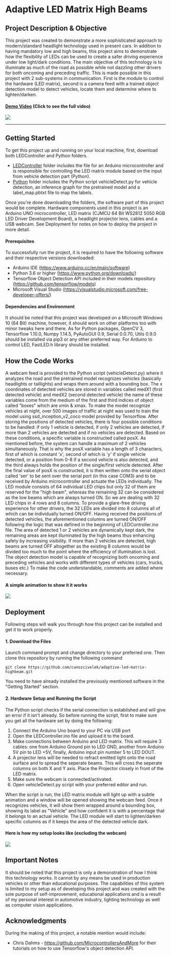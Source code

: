 # Adaptive LED Matrix High Beams

## Project Description & Objective

This project was created to demonstrate a more sophisticated approach to modern/standard headlight technology used in present cars.
In addition to having mandatory low and high beams, this project aims to demonstrate how the flexibility of LEDs can be used to create a safer driving experience under low light/dark conditions. The main objective of this technology is to illuminate as much of the 
road as possible while not dazzling other drivers for both oncoming and preceding traffic.
This is made possible in this project with 2 sub-systems in communication. 
First is the module to control the hardware (LED matrix), second is 
a camera feed with a trained object detection model to detect vehicles, locate them and determine where to lighten/darken.

#### [**Demo Video**](https://youtu.be/6VwgZgbertE) (Click to see the full video)

![](https://imgur.com/a9QZYnO.gif)

---

## Getting Started

To get this project up and running on your local machine, first, download both LEDController and Python folders. 
* [LEDController](LEDController) folder includes the file for an Arduino microcontroller and is responsible for controlling the LED matrix module based on the input from vehicle detection part (Python).
* [Python](Python) folder includes the Python script vehicleDetect.py for vehicle detection, an inference graph for the pretrained model and a label_map.pbtxt file to map the labels.

Once you're done downloading the folders, the software part of this project would be complete. 
Hardware components used in this project is an Arduino UNO microcontroller, LED matrix (CJMCU 64 Bit WS2812 5050 RGB LED Driver Development Board), a headlight projector lens, cables and a USB webcam. See Deployment for notes on how to deploy the project in more detail.

#### Prerequisites
To successfully run the project, it is required to have the following software and their respective versions downloaded:
* Arduino IDE (https://www.arduino.cc/en/main/software)
* Python 3.6 or higher (https://www.python.org/downloads/)
* Tensorflow Object Detection API included in their models repository (https://github.com/tensorflow/models)
* Microsoft Visual Studio (https://visualstudio.microsoft.com/free-developer-offers/)

#### Dependencies and Environment
It should be noted that this project was developed on a Microsoft Windows 10 (64 Bit) machine, however, it should work on other platforms too with minor tweaks here and there. As for Python packages, OpenCV 3, Tensorflow 1.10.0, Numpy 1.14.5, PyAutoGUI 0.9, Serial 0.0.70, Utils 0.9.0 should be installed via pip3 or any other preferred way. For Arduino to control LED, FastLED.h library should be installed.

## How the Code Works
A webcam feed is provided to the Python script (vehicleDetect.py) where it analyzes the road and the pretrained model recognizes vehicles (basically headlights or taillights) and wraps them around with a bounding box. The x coordinates of detected vehicles are stored in variables called medX1 (first detected vehicle) and medX2 (second detected vehicle) the name of these variables come from the medium of the first and third indices of object called "boxes" which are xmin & xmax. To make the model recognize vehicles at night, over 500 images of traffic at night was used to train the model using ssd_inception_v2_coco model provided by Tensorflow. After storing the positions of detected vehicles, there is four possible conditions to be handled: if only 1 vehicle is detected, if only 2 vehicles are detected, if more than 2 vehicles are detected and if no vehicles are detected. Based on these conditions, a specific variable is constructed called posX. As mentioned before, the system can handle a maximum of 2 vehicles simultaneously. That is why the posX variable has a length of 3 characters, first of which is constant 'x', second of which is 'y' if single vehicle detected, or a position from 0-8 if a second vehicle is also detected, and the third always holds the position of the single/first vehicle detected. After the final value of posX is constructed, it is then written onto the serial object called 'ser' to be sent over the serial port (in this case COM3) and to be received by Arduino microcontroller and actuate the LEDs individually. The LED module consists of 64 individual LED chips but only 32 of them are reserved for the "high beam", whereas the remaining 32 can be considered as the low beams which are always turned ON. So we are dealing with 32 LED chips in 4 rows and 8 columns. To provide a glare-free driving experience for other drivers, the 32 LEDs are divided into 8 columns all of which can be individually turned ON/OFF. Having received the positions of detected vehicles, the aforementioned columns are turned ON/OFF following the logic that was defined in the beginning of LEDController.ino file. The area of detected 1 or 2 vehicles are dynamically kept dark, the remaining areas are kept illuminated by the high beams thus enhancing safety by increasing visibility. If more than 2 vehicles are detected, high beams are turned OFF altogether as the existing 8 columns would be divided too much to the point where the efficiency of illumination is lost. The object detection model is capable of recognizing both oncoming and preceding vehicles and works with different types of vehicles (cars, trucks, buses etc.) To make the code understandable, comments are added where necessary.

#### A simple animation to show it it works
![](https://imgur.com/Dy1nyaF.gif)

## Deployment
Following steps will walk you through how this project can be installed and get it to work properly.
#### 1. Download the Files
Launch command prompt and change directory to your preferred one. Then clone this repository by running the following command 
```
git clone https://github.com/canozcivelek/adaptive-led-matrix-highbeam.git
```
You need to have already installed the previously mentioned software in the "Getting Started" section.

#### 2. Hardware Setup and Running the Script
The Python script checks if the serial connection is established and will give an error if it isn't already. So before running the script, first to make sure you get all the hardware set by doing the following:
1. Connect the Arduino Uno board to your PC via USB port
2. Open the LEDController.ino file and upload it to the board.
3. Make connections between Arduino and LED matrix. This will require 3 cables: one from Arduino Ground pin to LED GND, another from Arduino 5V pin to LED +5V, finally, Arduino input pin number 5 to LED DOUT.
4. A projector lens will be needed to refract emitted light onto the road surface and to spread the seperate beams. This will cross the seperate columns on both X and Y axis. Place the Projector closely in front of the LED matrix.
5. Make sure the webcam is connected/activated.
6. Open vehicleDetect.py script with your preferred editor and run.

When the script is run, the LED matrix module will light up with a subtle animation and a window will be opened showing the webcam feed. Once it recognizes vehicles, it will show them wrapped around a bounding box, showing its label as "Vehicle" and how confident it is with a percentage that it belongs to an actual vehicle. The LED module will start to lighten/darken specific columns as if it keeps the area of the detected vehicle dark.

#### Here is how my setup looks like (excluding the webcam)
![](https://i.imgur.com/4JZg8ge.gif)

## Important Notes
It should be noted that this project is only a demonstration of how I think this technology works. It cannot by any means be used in production vehicles or other than educational purposes. The capabilities of this system is limited to my setup as of developing this project and was created with the sole purpose of self-improvement, educational applications and is a result of my personal interest in automotive industry, lighting technology as well as computer vision applications.

## Acknowledgments
During the making of this project, a notable mention would include:
* Chris Dahms - https://github.com/MicrocontrollersAndMore for their tutorials on how to use Tensorflow's object detection API.





